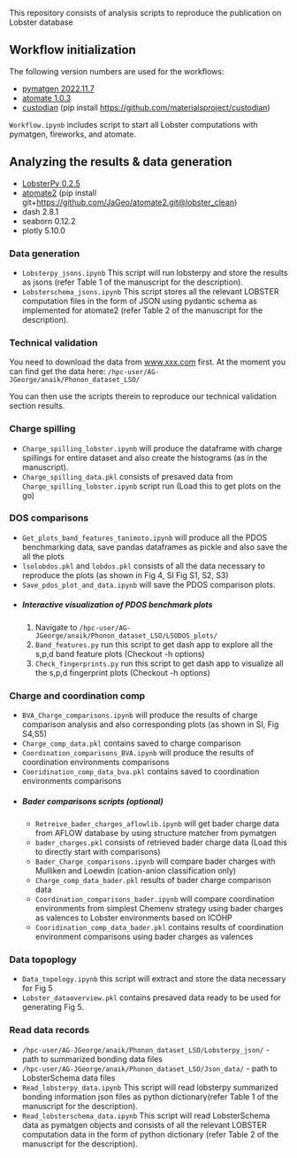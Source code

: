 This repository consists of analysis scripts to reproduce the publication on Lobster database 

## Workflow initialization

The following version numbers are used for the workflows:
- [pymatgen 2022.11.7](https://pypi.org/project/pymatgen/2022.11.7/)
- [atomate 1.0.3](https://github.com/hackingmaterials/atomate)
- [custodian](https://github.com/materialsproject/custodian) (pip install https://github.com/materialsproject/custodian)

`Workflow.ipynb` includes script to start all Lobster computations with
pymatgen, fireworks, and atomate.

## Analyzing the results & data generation
- [LobsterPy 0.2.5](https://github.com/JaGeo/LobsterPy)
- [atomate2](https://github.com/JaGeo/atomate2/tree/lobster_clean) (pip install git+https://github.com/JaGeo/atomate2.git@lobster_clean)
- dash 2.8.1
- seaborn 0.12.2
- plotly 5.10.0

### Data generation
- `Lobsterpy_jsons.ipynb` This script will run lobsterpy and store the results as jsons (refer Table 1 of the manuscript for the description). 
- `Lobsterschema_jsons.ipynb` This script stores all the relevant LOBSTER computation files in the form of JSON using pydantic schema as implemented for atomate2 (refer Table 2 of the manuscript for the description).

### Technical validation
You need to download the data from www.xxx.com first.
At the moment you can find get the data here: `/hpc-user/AG-JGeorge/anaik/Phonon_dataset_LSO/`


You can then use the scripts therein to reproduce our technical validation section results.
### Charge spilling

- `Charge_spilling_lobster.ipynb` will produce the dataframe with charge spillings for entire dataset and also create the histograms (as in the manuscript). 
- `Charge_spilling_data.pkl` consists of presaved data from `Charge_spilling_lobster.ipynb` script run (Load this to get plots on the go) 

### DOS comparisons
- `Get_plots_band_features_tanimoto.ipynb` will produce all the PDOS benchmarking data, save pandas dataframes as pickle and also save the all the plots
- `lsolobdos.pkl` and `lobdos.pkl` consists of all the data necessary to reproduce the plots (as shown in Fig 4, SI Fig S1, S2, S3) 
- `Save_pdos_plot_and_data.ipynb` will save the PDOS comparison plots.
- ##### Interactive visualization of PDOS benchmark plots 
  1. Navigate to `/hpc-user/AG-JGeorge/anaik/Phonon_dataset_LSO/LSODOS_plots/` 
  2. `Band_features.py` run this script to get dash app to explore all the s,p,d band feature plots (Checkout -h options)
  3. `Check_fingerprints.py` run this script to get dash app to visualize all the s,p,d fingerprint plots (Checkout -h options)

### Charge and coordination comp
- `BVA_Charge_comparisons.ipynb` will produce the results of charge comparison analysis and also corresponding plots (as shown in SI, Fig S4,S5)
- `Charge_comp_data.pkl` contains saved to charge comparison 
- `Coordination_comparisons_BVA.ipynb` will produce the results of coordination environments comparisons 
- `Cooridination_comp_data_bva.pkl` contains saved to coordination environments comparisons
- ##### Bader comparisons scripts (optional)
  - `Retreive_bader_charges_aflowlib.ipynb` will get bader charge data from AFLOW database by using structure matcher from pymatgen
  - `bader_charges.pkl` consists of retrieved bader charge data (Load this to directly start with comparisons) 
  - `Bader_Charge_comparisons.ipynb` will compare bader charges with Mulliken and Loewdin (cation-anion classification only)
  - `Charge_comp_data_bader.pkl` results of bader charge comparison data
  - `Coordination_comparisons_bader.ipynb` will compare coordination environments from simplest Chemenv strategy using bader charges as valences to Lobster environments based on ICOHP
  - `Cooridination_comp_data_bader.pkl` contains results of coordination environment comparisons using bader charges as valences

### Data topoplogy
- `Data_topology.ipynb` this script will extract and store the data necessary for Fig 5
- `Lobster_dataoverview.pkl` contains presaved data ready to be used for generating Fig 5.

### Read data records
- `/hpc-user/AG-JGeorge/anaik/Phonon_dataset_LSO/Lobsterpy_json/` - path to summarized bonding data files
- `/hpc-user/AG-JGeorge/anaik/Phonon_dataset_LSO/Json_data/` - path to LobsterSchema data files
- `Read_lobsterpy_data.ipynb` This script will read lobsterpy summarized bonding information json files as python dictionary(refer Table 1 of the manuscript for the description). 
- `Read_lobsterschema_data.ipynb` This script will read LobsterSchema data as pymatgen objects and consists of all the relevant LOBSTER computation data in the form of python dictionary (refer Table 2 of the manuscript for the description).
